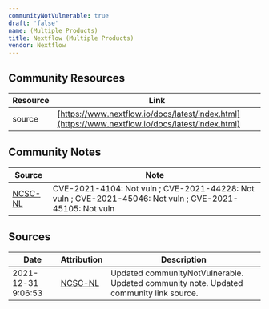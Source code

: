 ```yaml
---
communityNotVulnerable: true
draft: 'false'
name: (Multiple Products)
title: Nextflow (Multiple Products)
vendor: Nextflow
---
```



## Community Resources
| Resource | Link |
| --- | --- |
| source | [https://www.nextflow.io/docs/latest/index.html](https://www.nextflow.io/docs/latest/index.html) |

## Community Notes
| Source | Note |
| --- | --- |
| [NCSC-NL](https://github.com/NCSC-NL/log4shell/blob/main/software/README.md) | CVE-2021-4104: Not vuln ; CVE-2021-44228: Not vuln ; CVE-2021-45046: Not vuln ; CVE-2021-45105: Not vuln </ul> |

## Sources
| Date | Attribution | Description |
| --- | --- | --- |
| 2021-12-31 9:06:53 | [NCSC-NL](https://github.com/NCSC-NL/log4shell/blob/main/software/README.md) | Updated communityNotVulnerable. Updated community note. Updated community link source.  |
